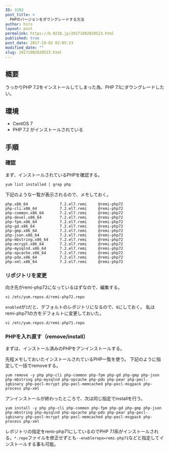 ```yaml
---
ID: 3292
post_title: >
  PHPのバージョンをダウングレードする方法
author: hiro
layout: post
permalink: https://b.0218.jp/20171002020523.html
published: true
post_date: 2017-10-02 02:05:23
modified_date: ""
slug: 20171002020523.html
---
```

## 概要
うっかりPHP 7.2をインストールしてしまった為、PHP 7.1にダウングレードしたい。

## 環境
* CentOS 7
* PHP 7.2 がインストールされている

## 手順
### 確認
まず、インストールされているPHPを確認する。
```
yum list installed | grep php
```

下記のような一覧が表示されるので、メモしておく。
```
php.x86_64              7.2.el7.remi     @remi-php72
php-cli.x86_64          7.2.el7.remi     @remi-php72
php-common.x86_64       7.2.el7.remi     @remi-php72
php-devel.x86_64        7.2.el7.remi     @remi-php72
php-fpm.x86_64          7.2.el7.remi     @remi-php72
php-gd.x86_64           7.2.el7.remi     @remi-php72
php-gmp.x86_64          7.2.el7.remi     @remi-php72
php-json.x86_64         7.2.el7.remi     @remi-php72
php-mbstring.x86_64     7.2.el7.remi     @remi-php72
php-mcrypt.x86_64       7.2.el7.remi     @remi-php72
php-mysqlnd.x86_64      7.2.el7.remi     @remi-php72
php-opcache.x86_64      7.2.el7.remi     @remi-php72
php-pdo.x86_64          7.2.el7.remi     @remi-php72
php-xml.x86_64          7.2.el7.remi     @remi-php72
```

### リポジトリを変更
向き先がremi-php72になっているはずなので、編集する。
```
vi /etc/yum.repos.d/remi-php72.repo
```

`enabled`が`1`だと、デフォルトのレポジトリになるので、`0`にしておく。
私はremi-php71の方をデフォルトに変更しておいた。
```
vi /etc/yum.repos.d/remi-php71.repo
```

### PHPを入れ直す（remove/install）
まずは、インストール済みのPHPをアンインストールする。

先程メモしておいたインストールされているPHP一覧を使う。
下記のように指定して一括でremoveする。
```
yum remove -y php php-cli php-common php-fpm php-gd php-gmp php-json php-mbstring php-mysqlnd php-opcache php-pdo php-pear php-pecl-igbinary php-pecl-mcrypt php-pecl-memcached php-pecl-msgpack php-process php-xml
```

アンインストールが終わったところで、次は同じ指定でinstallを行う。
```
yum install -y php php-cli php-common php-fpm php-gd php-gmp php-json php-mbstring php-mysqlnd php-opcache php-pdo php-pear php-pecl-igbinary php-pecl-mcrypt php-pecl-memcached php-pecl-msgpack php-process php-xml
```
レポジトリの指定をremi-php71にしているのでPHP 7.1系がインストールされる。`*.repo`ファイルを修正せずとも`--enablerepo=remi-php71`などと指定してインストールする事も可能。